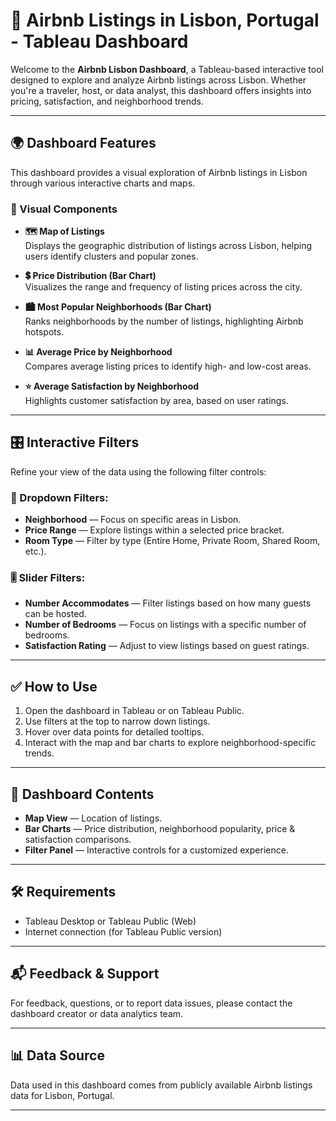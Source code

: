 # 🏡 Airbnb Listings in Lisbon, Portugal - Tableau Dashboard

Welcome to the **Airbnb Lisbon Dashboard**, a Tableau-based interactive tool designed to explore and analyze Airbnb listings across Lisbon. Whether you're a traveler, host, or data analyst, this dashboard offers insights into pricing, satisfaction, and neighborhood trends.

---

## 🌍 Dashboard Features

This dashboard provides a visual exploration of Airbnb listings in Lisbon through various interactive charts and maps.

### 📌 Visual Components

- **🗺️ Map of Listings**  
  Displays the geographic distribution of listings across Lisbon, helping users identify clusters and popular zones.

- **💲 Price Distribution (Bar Chart)**  
  Visualizes the range and frequency of listing prices across the city.

- **🏙️ Most Popular Neighborhoods (Bar Chart)**  
  Ranks neighborhoods by the number of listings, highlighting Airbnb hotspots.

- **📊 Average Price by Neighborhood**  
  Compares average listing prices to identify high- and low-cost areas.

- **⭐ Average Satisfaction by Neighborhood**  
  Highlights customer satisfaction by area, based on user ratings.

---

## 🎛️ Interactive Filters

Refine your view of the data using the following filter controls:

### 🔘 Dropdown Filters:
- **Neighborhood** — Focus on specific areas in Lisbon.
- **Price Range** — Explore listings within a selected price bracket.
- **Room Type** — Filter by type (Entire Home, Private Room, Shared Room, etc.).

### 🎚️ Slider Filters:
- **Number Accommodates** — Filter listings based on how many guests can be hosted.
- **Number of Bedrooms** — Focus on listings with a specific number of bedrooms.
- **Satisfaction Rating** — Adjust to view listings based on guest ratings.

---

## ✅ How to Use

1. Open the dashboard in Tableau or on Tableau Public.
2. Use filters at the top to narrow down listings.
3. Hover over data points for detailed tooltips.
4. Interact with the map and bar charts to explore neighborhood-specific trends.

---

## 📁 Dashboard Contents

- **Map View** — Location of listings.
- **Bar Charts** — Price distribution, neighborhood popularity, price & satisfaction comparisons.
- **Filter Panel** — Interactive controls for a customized experience.

---

## 🛠️ Requirements

- Tableau Desktop or Tableau Public (Web)
- Internet connection (for Tableau Public version)

---

## 📬 Feedback & Support

For feedback, questions, or to report data issues, please contact the dashboard creator or data analytics team.

---

## 📊 Data Source

Data used in this dashboard comes from publicly available Airbnb listings data for Lisbon, Portugal.

---
